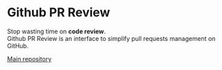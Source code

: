 # Github PR Review

Stop wasting time on **code review**.    
Github PR Review is an interface to simplify pull requests management on GitHub.

[Main repository](https://github.com/babeuloula/github-pr-review)